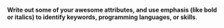 __Write out some of your awesome attributes, and use **emphasis** (like bold or italics) to **identify** keywords, programming languages, or skills__. 
